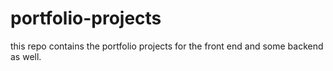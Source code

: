 # portfolio-projects
this repo contains the portfolio projects for the front end and some backend as well.
